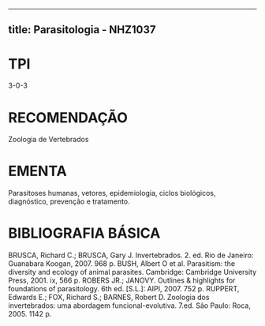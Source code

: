 
---
title: Parasitologia - NHZ1037 
---

# TPI

3-0-3

# RECOMENDAÇÃO

Zoologia de Vertebrados

# EMENTA

Parasitoses humanas, vetores, epidemiologia, ciclos biológicos, diagnóstico, prevenção e tratamento.

# BIBLIOGRAFIA BÁSICA

BRUSCA, Richard C.; BRUSCA, Gary J. Invertebrados. 2. ed. Rio de Janeiro: Guanabara Koogan, 2007. 968 p.
BUSH, Albert O et al. Parasitism: the diversity and ecology of animal parasites. Cambridge: Cambridge University Press, 2001. ix, 566 p.
ROBERS JR.; JANOVY. Outlines & highlights for foundations of parasitology. 6th ed. [S.L.]: AIPI, 2007. 752 p.
RUPPERT, Edwards E.; FOX, Richard S.; BARNES, Robert D. Zoologia dos invertebrados: uma abordagem funcional-evolutiva. 7.ed. São Paulo: Roca, 2005. 1142 p.
        